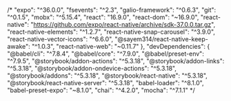 
/* "expo": "^36.0.0",
    "fsevents": "^2.3",
    "galio-framework": "^0.6.3",
    "git": "^0.1.5",
    "mobx": "^5.15.4",
    "react": "16.9.0",
    "react-dom": "~16.9.0",
    "react-native": "https://github.com/expo/react-native/archive/sdk-37.0.0.tar.gz",
    "react-native-elements": "^1.2.7",
    "react-native-snap-carousel": "^3.9.0",
    "react-native-vector-icons": "^6.6.0",
    "@sayem314/react-native-keep-awake": "^1.0.3",
    "react-native-web": "~0.11.7"
  },
  "devDependencies": {
    "@babel/cli": "^7.8.4",
    "@babel/core": "^7.9.0",
    "@babel/preset-env": "^7.9.5",
    "@storybook/addon-actions": "^5.3.18",
    "@storybook/addon-links": "^5.3.18",
    "@storybook/addon-ondevice-actions": "^5.3.18",
    "@storybook/addons": "^5.3.18",
    "@storybook/react-native": "^5.3.18",
    "@storybook/react-native-server": "^5.3.18",
    "babel-loader": "^8.1.0",
    "babel-preset-expo": "~8.1.0",
    "chai": "^4.2.0",
    "mocha": "^7.1.1" */
